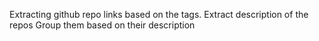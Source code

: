 Extracting github repo links based on the tags.
Extract description of the repos
Group them based on their description
